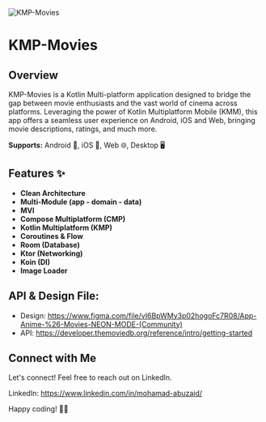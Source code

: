![KMP-Movies](https://github.com/mohamad-abuzaid/mohamad-abuzaid/assets/935514/5cf70249-eecf-42bb-b483-af7a53ceee9d)

# KMP-Movies

## Overview

KMP-Movies is a Kotlin Multi-platform application designed to bridge the gap between movie enthusiasts and the vast world of cinema across platforms. Leveraging the power of Kotlin Multiplatform Mobile (KMM), this app offers a seamless user experience on Android, iOS and Web, bringing movie descriptions, ratings, and much more.


**Supports:** Android 📱, iOS 📱, Web 🌐, Desktop 🖥️

## Features ✨

- **Clean Architecture**
- **Multi-Module (app - domain - data)**
- **MVI**
- **Compose Multiplatform (CMP)**
- **Kotlin Multiplatform (KMP)**
- **Coroutines & Flow**
- **Room (Database)**
- **Ktor (Networking)**
- **Koin (DI)**
- **Image Loader**

## API & Design File:
- Design: https://www.figma.com/file/vI6BpWMy3p02hogoFc7R08/App-Anime-%26-Movies-NEON-MODE-(Community)
- API: https://developer.themoviedb.org/reference/intro/getting-started

## Connect with Me

Let's connect! Feel free to reach out on LinkedIn.

LinkedIn: https://www.linkedin.com/in/mohamad-abuzaid/

Happy coding! 🚀✨
